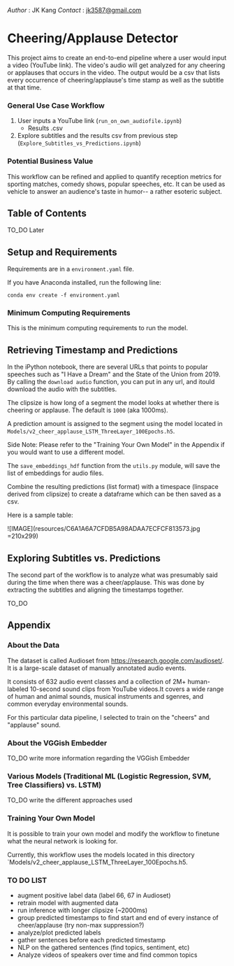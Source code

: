 *Author* : JK Kang
*Contact* : jk3587@gmail.com

# Cheering/Applause Detector

This project aims to create an end-to-end pipeline where a user would input a video (YouTube link). The video's audio will get analyzed for any cheering or applauses that occurs in the video. The output would be a csv that lists every occurrence of cheering/applause's time stamp as well as the subtitle at that time.

### General Use Case Workflow
1. User inputs a YouTube link (`run_on_own_audiofile.ipynb`)
    - Results .csv
2. Explore subtitles and the results csv from previous step (`Explore_Subtitles_vs_Predictions.ipynb`)

### Potential Business Value
This workflow can be refined and applied to quantify reception metrics for sporting matches, comedy shows, popular speeches, etc. It can be used as vehicle to answer an audience's taste in humor-- a rather esoteric subject.

## Table of Contents
TO_DO Later

## Setup and Requirements
Requirements are in a `environment.yaml` file.

If you have Anaconda installed, run the following line:
``` shell
conda env create -f environment.yaml
````

### Minimum Computing Requirements
This is the minimum computing requirements to run the model.

## Retrieving Timestamp and Predictions

In the iPython notebook, there are several URLs that points to popular speeches such as "I Have a Dream" and the State of the Union from 2019.
By calling the `download audio` function, you can put in any url, and itould download the audio with the subtitles.

The clipsize is how long of a segment the model looks at whether there is cheering or applause. The default is `1000` (aka 1000ms). 

A prediction amount is assigned to the segment using the model located in `Models/v2_cheer_applause_LSTM_ThreeLayer_100Epochs.h5`.

Side Note: Please refer to the "Training Your Own Model" in the Appendix if you would want to use a different model. 

The `save_embeddings_hdf` function from the `utils.py` module, will save the list of embeddings for audio files.

Combine the resulting predictions (list format) with a timespace (linspace derived from clipsize) to create a dataframe which can be then saved as a csv.

Here is a sample table:

![IMAGE](resources/C6A1A6A7CFDB5A98ADAA7ECFCF813573.jpg =210x299)

## Exploring Subtitles vs. Predictions

The second part of the workflow is to analyze what was presumably said during the time when there was a cheer/applause.
This was done by extracting the subtitles and aligning the timestamps together.

TO_DO

## Appendix

### About the Data
The dataset is called Audioset from https://research.google.com/audioset/.
It is a large-scale dataset of manually annotated audio events.

It consists of 632 audio event classes and a collection of 2M+ human-labeled 10-second sound clips from YouTube videos.It covers a wide range of human and animal sounds, musical instruments and sgenres, and common everyday environmental sounds.

For this particular data pipeline, I selected to train on the "cheers" and "applause" sound.

### About the VGGish Embedder
TO_DO write more information regarding the VGGish Embedder


### Various Models (Traditional ML (Logistic Regression, SVM, Tree Classifiers) vs. LSTM)
TO_DO write the different approaches used

### Training Your Own Model
It is possible to train your own model and modify the workflow to finetune what the neural network is looking for.

Currently, this workflow uses the models located in this directory `Models/v2_cheer_applause_LSTM_ThreeLayer_100Epochs.h5.


### TO DO LIST
- augment positive label data (label 66, 67 in Audioset)
- retrain model with augmented data
- run inference with longer clipsize (~2000ms)
- group predicted timestamps to find start and end of every instance of cheer/applause (try non-max suppression?)
- analyze/plot predicted labels
- gather sentences before each predicted timestamp
- NLP on the gathered sentences (find topics, sentiment, etc)
- Analyze videos of speakers over time and find common topics


